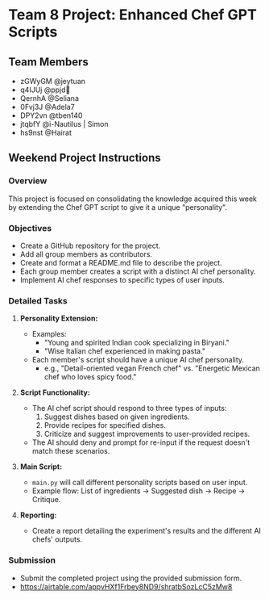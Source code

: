 # Team 8 Project: Enhanced Chef GPT Scripts

## Team Members
- zGWyGM @jeytuan
- q4IJUj @ppjd📍
- QernhA @Seliana
- 0Fvj3J @Adela7
- DPY2vn @tben140
- jtqbfY @i-Nautilus | Simon
- hs9nst @Hairat

## Weekend Project Instructions

### Overview
This project is focused on consolidating the knowledge acquired this week by extending the Chef GPT script to give it a unique "personality".

### Objectives
- Create a GitHub repository for the project.
- Add all group members as contributors.
- Create and format a README.md file to describe the project.
- Each group member creates a script with a distinct AI chef personality.
- Implement AI chef responses to specific types of user inputs.

### Detailed Tasks
1. **Personality Extension:**
   - Examples:
     - "Young and spirited Indian cook specializing in Biryani."
     - "Wise Italian chef experienced in making pasta."
   - Each member's script should have a unique AI chef personality.
     - e.g., "Detail-oriented vegan French chef" vs. "Energetic Mexican chef who loves spicy food."

2. **Script Functionality:**
   - The AI chef script should respond to three types of inputs:
     1. Suggest dishes based on given ingredients.
     2. Provide recipes for specified dishes.
     3. Criticize and suggest improvements to user-provided recipes.
   - The AI should deny and prompt for re-input if the request doesn't match these scenarios.

3. **Main Script:**
   - `main.py` will call different personality scripts based on user input.
   - Example flow: List of ingredients → Suggested dish → Recipe → Critique.

4. **Reporting:**
   - Create a report detailing the experiment's results and the different AI chefs' outputs.

### Submission
- Submit the completed project using the provided submission form.
- https://airtable.com/appvHXf1Frbey8ND9/shratbSozLcC5zMw8
